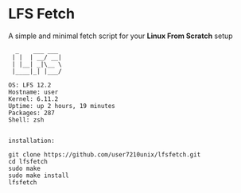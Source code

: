 # LFS Fetch

A simple and minimal fetch script for your **Linux From Scratch** setup

```plaintext
  _    ___ ___ 
 | |  | __/ __|
 | |__| _|\__ \
 |____|_| |___/

OS: LFS 12.2
Hostname: user
Kernel: 6.11.2
Uptime: up 2 hours, 19 minutes
Packages: 287
Shell: zsh


installation:

git clone https://github.com/user7210unix/lfsfetch.git
cd lfsfetch
sudo make
sudo make install
lfsfetch

